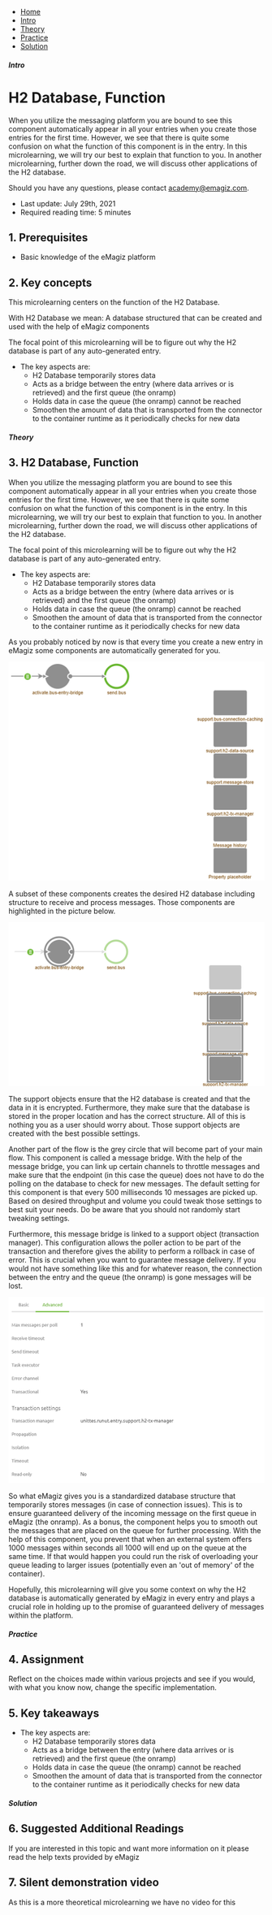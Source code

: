 <div class="ez-academy">
    <div class="ez-academy__body">
        <main class="micro-learning">
        <ul class="doc-nav">
            <li class="doc-nav__item"><a href="../../docs/microlearning/intermediate-solution-architecture-index" class="doc-nav__link">Home</a></li>
            <li class="doc-nav__item"><a href="#intro" class="doc-nav__link">Intro</a></li>
            <li class="doc-nav__item"><a href="#theory" class="doc-nav__link">Theory</a></li>
            <li class="doc-nav__item"><a href="#practice" class="doc-nav__link">Practice</a></li>
            <li class="doc-nav__item"><a href="#solution" class="doc-nav__link">Solution</a></li>
        </ul>

<div class="doc">

##### Intro

# H2 Database, Function
 
When you utilize the messaging platform you are bound to see this component automatically appear in all your entries when you create those entries for the first time. However, we see that there is quite some confusion on what the function of this component is in the entry. In this microlearning, we will try our best to explain that function to you. In another microlearning, further down the road, we will discuss other applications of the H2 database.

Should you have any questions, please contact academy@emagiz.com.

- Last update: July 29th, 2021
- Required reading time: 5 minutes

## 1. Prerequisites
- Basic knowledge of the eMagiz platform

## 2. Key concepts
This microlearning centers on the function of the H2 Database.

With H2 Database we mean: A database structured that can be created and used with the help of eMagiz components

The focal point of this microlearning will be to figure out why the H2 database is part of any auto-generated entry.

- The key aspects are:
    - H2 Database temporarily stores data
    - Acts as a bridge between the entry (where data arrives or is retrieved) and the first queue (the onramp)
    - Holds data in case the queue (the onramp) cannot be reached
    - Smoothen the amount of data that is transported from the connector to the container runtime as it periodically checks for new data

##### Theory
  
## 3. H2 Database, Function

When you utilize the messaging platform you are bound to see this component automatically appear in all your entries when you create those entries for the first time. However, we see that there is quite some confusion on what the function of this component is in the entry. In this microlearning, we will try our best to explain that function to you. In another microlearning, further down the road, we will discuss other applications of the H2 database.

The focal point of this microlearning will be to figure out why the H2 database is part of any auto-generated entry.

- The key aspects are:
    - H2 Database temporarily stores data
    - Acts as a bridge between the entry (where data arrives or is retrieved) and the first queue (the onramp)
    - Holds data in case the queue (the onramp) cannot be reached
    - Smoothen the amount of data that is transported from the connector to the container runtime as it periodically checks for new data

As you probably noticed by now is that every time you create a new entry in eMagiz some components are automatically generated for you.

<p align="center"><img src="../../img/microlearning/intermediate-solution-architecture-function-of-h2-database--auto-generation-entry.png"></p>

A subset of these components creates the desired H2 database including structure to receive and process messages. Those components are highlighted in the picture below.

<p align="center"><img src="../../img/microlearning/intermediate-solution-architecture-function-of-h2-database--auto-generation-entry-h2-components.png"></p>

The support objects ensure that the H2 database is created and that the data in it is encrypted. Furthermore, they make sure that the database is stored in the proper location and has the correct structure. All of this is nothing you as a user should worry about. Those support objects are created with the best possible settings.

Another part of the flow is the grey circle that will become part of your main flow. This component is called a message bridge. With the help of the message bridge, you can link up certain channels to throttle messages and make sure that the endpoint (in this case the queue) does not have to do the polling on the database to check for new messages. The default setting for this component is that every 500 milliseconds 10 messages are picked up. Based on desired throughput and volume you could tweak those settings to best suit your needs. Do be aware that you should not randomly start tweaking settings.

Furthermore, this message bridge is linked to a support object (transaction manager). This configuration allows the poller action to be part of the transaction and therefore gives the ability to perform a rollback in case of error. This is crucial when you want to guarantee message delivery. If you would not have something like this and for whatever reason, the connection between the entry and the queue (the onramp) is gone messages will be lost.

<p align="center"><img src="../../img/microlearning/intermediate-solution-architecture-function-of-h2-database--auto-generation-entry-h2-transaction-manager.png"></p>

So what eMagiz gives you is a standardized database structure that temporarily stores messages (in case of connection issues). This is to ensure guaranteed delivery of the incoming message on the first queue in eMagiz (the onramp). As a bonus, the component helps you to smooth out the messages that are placed on the queue for further processing. With the help of this component, you prevent that when an external system offers 1000 messages within seconds all 1000 will end up on the queue at the same time. If that would happen you could run the risk of overloading your queue leading to larger issues (potentially even an 'out of memory' of the container).

Hopefully, this microlearning will give you some context on why the H2 database is automatically generated by eMagiz in every entry and plays a crucial role in holding up to the promise of guaranteed delivery of messages within the platform.

##### Practice

## 4. Assignment

Reflect on the choices made within various projects and see if you would, with what you know now, change the specific implementation.

## 5. Key takeaways

- The key aspects are:
    - H2 Database temporarily stores data
    - Acts as a bridge between the entry (where data arrives or is retrieved) and the first queue (the onramp)
    - Holds data in case the queue (the onramp) cannot be reached
    - Smoothen the amount of data that is transported from the connector to the container runtime as it periodically checks for new data

##### Solution

## 6. Suggested Additional Readings

If you are interested in this topic and want more information on it please read the help texts provided by eMagiz

## 7. Silent demonstration video

As this is a more theoretical microlearning we have no video for this

</div>
</main>
</div>
</div>